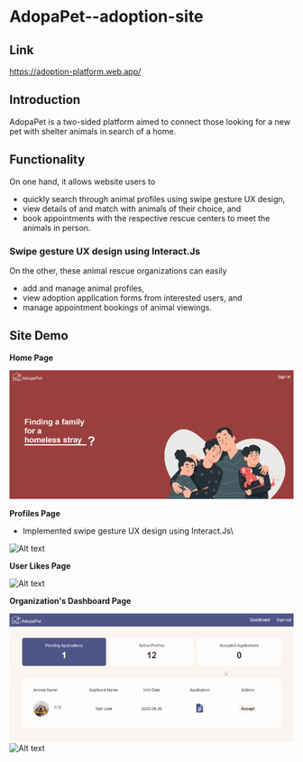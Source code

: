 # AdopaPet--adoption-site
## Link
https://adoption-platform.web.app/

## Introduction
AdopaPet is a two-sided platform aimed to connect those looking for a new pet with shelter animals in search of a home. 

## Functionality
On one hand, it allows website users to 
  * quickly search through animal profiles using swipe gesture UX design,
  * view details of and match with animals of their choice, and 
  * book appointments with the respective rescue centers to meet the animals in person. 

### Swipe gesture UX design using Interact.Js


On the other, these animal rescue organizations can easily
  * add and manage animal profiles,
  * view adoption application forms from interested users, and
  * manage appointment bookings of animal viewings.




## Site Demo

**Home Page**

![Alt text](readme/home.gif)

**Profiles Page**
  * Implemented swipe gesture UX design using Interact.Js\

![Alt text](readme/swipe.gif)

**User Likes Page**

![Alt text](readme/likes.gif)

**Organization's Dashboard Page**

![Alt text](readme/orgaccept.gif)
![Alt text](readme/orgaddprofile.gif)
